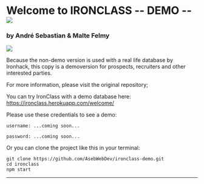 # Welcome to IRONCLASS -- DEMO --  ![](https://img.shields.io/badge/Project-%232-blue.svg)
### by André Sebastian & Malte Felmy

![](http://i67.tinypic.com/2qxyl3n.png)

Because the non-demo version is used with a real life database by Ironhack, this copy is a demoversion for prospects, recruiters and other interested parties. 

For more information, please visit the original repository;

You can try IronClass with a demo database here: https://ironclass.herokuapp.com/welcome/

Please use these credentials to see a demo:
  
    username: ...coming soon...
  
    password: ...coming soon...

Or you can clone the project like this in your terminal:

```
git clone https://github.com/AsebWebDev/ironclass-demo.git
cd ironclass
npm start
```

---
